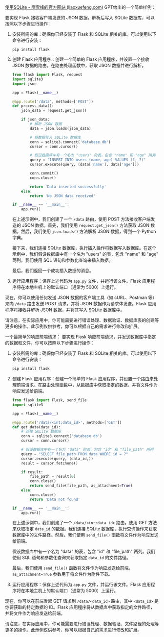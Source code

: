 [使用SQLite - 廖雪峰的官方网站 (liaoxuefeng.com)](https://www.liaoxuefeng.com/wiki/1016959663602400/1017801751919456)
GPT给出的一个简单样例：

要实现 Flask 接收客户端发送的 JSON 数据，解析后写入 SQLite 数据库，可以按照以下步骤进行操作：

1. 安装所需的库：确保你已经安装了 Flask 和 SQLite 相关的库。可以使用以下命令进行安装：

   ```
   pip install flask
   ```

2. 创建 Flask 应用程序：创建一个简单的 Flask 应用程序，并设置一个接收 JSON 数据的路由。在路由处理函数中，获取 JSON 数据并进行解析。

   ```python
   from flask import Flask, request
   import sqlite3
   import json

   app = Flask(__name__)

   @app.route('/data', methods=['POST'])
   def process_data():
       json_data = request.get_json()

       if json_data:
           # 解析 JSON 数据
           data = json.loads(json_data)

           # 将数据写入 SQLite 数据库
           conn = sqlite3.connect('database.db')
           cursor = conn.cursor()

           # 假设数据库中有一个名为 "users" 的表，包含 "name" 和 "age" 两列
           query = "INSERT INTO users (name, age) VALUES (?, ?)"
           cursor.execute(query, (data['name'], data['age']))

           conn.commit()
           conn.close()

           return 'Data inserted successfully'
       else:
           return 'No JSON data received'

   if __name__ == '__main__':
       app.run()
   ```

   在上述示例中，我们创建了一个 `/data` 路由，使用 POST 方法接收客户端发送的 JSON 数据。首先，我们使用 `request.get_json()` 方法获取 JSON 数据。然后，我们使用 `json.loads()` 方法解析 JSON 数据，得到一个 Python 字典。

   接下来，我们连接 SQLite 数据库，执行插入操作将数据写入数据库。在这个示例中，我们假设数据库中有一个名为 "users" 的表，包含 "name" 和 "age" 两列。我们使用 SQL 语句和参数化查询来插入数据。

   最后，我们返回一个成功插入数据的消息。

3. 运行应用程序：保存上述代码为 `app.py` 文件，并运行该文件。Flask 应用程序将在本地主机上的默认端口（通常为 5000）上运行。

现在，你可以使用任何发送 JSON 数据的客户端工具（如 cURL、Postman 等）来向 `/data` 路由发送 POST 请求，并将 JSON 数据作为请求体发送。Flask 应用程序将接收并解析 JSON 数据，并将其写入 SQLite 数据库中。

请注意，在实际应用中，你可能需要进行错误处理、数据验证、数据库表的创建等更多的操作。此示例仅供参考，你可以根据自己的需求进行修改和扩展。



一个最简单的响应前端请求：
要实现 Flask 响应前端请求，并发送数据库中指定的数据和文件，你可以按照以下步骤进行操作：

1. 安装所需的库：确保你已经安装了 Flask 和 SQLite 相关的库。可以使用以下命令进行安装：

   ```python
   pip install flask
   ```

2. 创建 Flask 应用程序：创建一个简单的 Flask 应用程序，并设置一个路由来处理前端请求。在路由处理函数中，从数据库中获取指定的数据，并将文件作为响应发送给前端。

   ```python
   from flask import Flask, send_file
   import sqlite3

   app = Flask(__name__)

   @app.route('/data/<int:data_id>', methods=['GET'])
   def get_data(data_id):
       # 连接 SQLite 数据库
       conn = sqlite3.connect('database.db')
       cursor = conn.cursor()

       # 假设数据库中有一个名为 "data" 的表，包含 "id" 和 "file_path" 两列
       query = "SELECT file_path FROM data WHERE id = ?"
       cursor.execute(query, (data_id,))
       result = cursor.fetchone()

       if result:
           file_path = result[0]
           conn.close()
           return send_file(file_path, as_attachment=True)
       else:
           conn.close()
           return 'Data not found'

   if __name__ == '__main__':
       app.run()
   ```

   在上述示例中，我们创建了一个 `/data/<int:data_id>` 路由，使用 GET 方法来获取指定 `data_id` 的数据。我们连接 SQLite 数据库，执行查询操作来获取数据库中的文件路径。然后，我们使用 `send_file()` 函数将文件作为响应发送给前端。

   假设数据库中有一个名为 "data" 的表，包含 "id" 和 "file_path" 两列。我们使用 SQL 语句和参数化查询来获取指定 `data_id` 的文件路径。

   最后，我们使用 `send_file()` 函数将文件作为响应发送给前端。`as_attachment=True` 参数用于将文件作为附件下载。

3. 运行应用程序：保存上述代码为 `app.py` 文件，并运行该文件。Flask 应用程序将在本地主机上的默认端口（通常为 5000）上运行。

现在，你可以在前端发起 GET 请求到 `/data/<data_id>` 路由，其中 `<data_id>` 是你要获取的特定数据的 ID。Flask 应用程序将从数据库中获取指定的文件路径，并将文件作为响应发送给前端。

请注意，在实际应用中，你可能需要进行错误处理、数据验证、文件路径的处理等更多的操作。此示例仅供参考，你可以根据自己的需求进行修改和扩展。